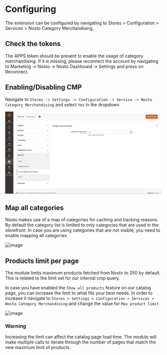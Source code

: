 # Configuring

The extension can be configured by navigating to Stores &gt; Configuration &gt; Services &gt; Nosto Category Merchandising.

## Check the tokens

The APPS token should be present to enable the usage of category merchandising. If it is missing, please reconnect the account by navigating to Marketing -&gt; Nosto -&gt; Nosto Dashboard -&gt; Settings and press on Reconnect.

## Enabling/Disabling CMP

Navigate to `Stores -> Settings -> Configuration -> Service -> Nosto Category Merchandising` and select `Yes` in the dropdown

![](../../.gitbook/assets/cmp1.png)

## Map all categories

Nosto makes use of a map of categories for caching and tracking reasons. By default the category list is limited to only categories that are used in the storefront. In case you are using categories that are not visible, you need to enable mapping all categories

![image](https://user-images.githubusercontent.com/44775916/101625474-1fb32580-3a24-11eb-8854-77de887a87cc.png)

## Products limit per page

The module limits maximum products fetched from Nosto to 250 by default. This is related to the limit set for our internal cmp query.

In case you have enabled the `Show all products` feature on our catalog page, you can increase the limit to what fits your best needs. In order to increase it navigate to `Stores > Settings > Configuration > Services > Nosto Category Merchandising` and change the value for `Max product limit`

![image](https://user-images.githubusercontent.com/44775916/97557928-1cb82480-19e4-11eb-9b6e-1f0170600ef7.png)

### Warning

Increasing the limit can affect the catalog page load time. The module will make multiple calls to iterate through the number of pages that match the new maximum limit of products.

